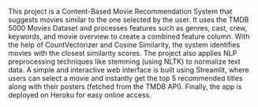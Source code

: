 This project is a Content-Based Movie Recommendation System that suggests movies similar to the one selected by the user. It uses the TMDB 5000 Movies Dataset and processes features such as genres, cast, crew, keywords, and movie overview to create a combined feature column. With the help of CountVectorizer and Cosine Similarity, the system identifies movies with the closest similarity scores. The project also applies NLP preprocessing techniques like stemming (using NLTK) to normalize text data. A simple and interactive web interface is built using Streamlit, where users can select a movie and instantly get the top 5 recommended titles along with their posters (fetched from the TMDB API). Finally, the app is deployed on Heroku for easy online access.
